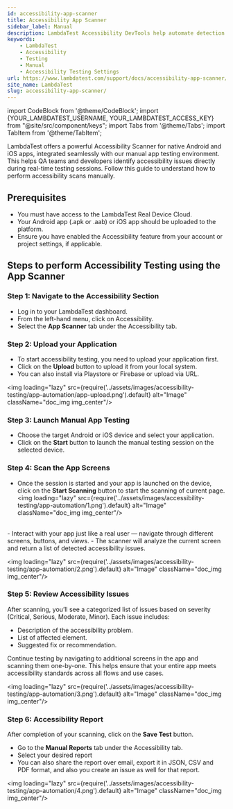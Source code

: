 ```yaml
---
id: accessibility-app-scanner
title: Accessibility App Scanner
sidebar_label: Manual
description: LambdaTest Accessibility DevTools help automate detection and reporting of accessibility issues based on WCAG guidelines.
keywords:
    - LambdaTest
    - Accessibility
    - Testing
    - Manual
    - Accessibility Testing Settings
url: https://www.lambdatest.com/support/docs/accessibility-app-scanner/
site_name: LambdaTest
slug: accessibility-app-scanner/
---
```

 
import CodeBlock from '@theme/CodeBlock';
import {YOUR_LAMBDATEST_USERNAME, YOUR_LAMBDATEST_ACCESS_KEY} from "@site/src/component/keys";
import Tabs from '@theme/Tabs';
import TabItem from '@theme/TabItem';

<script type="application/ld+json"
      dangerouslySetInnerHTML={{ __html: JSON.stringify({
       "@context": "https://schema.org",
        "@type": "BreadcrumbList",
        "itemListElement": [{
          "@type": "ListItem",
          "position": 1,
          "name": "Home",
          "item": "https://www.lambdatest.com"
        },{
          "@type": "ListItem",
          "position": 2,
          "name": "Support",
          "item": "https://www.lambdatest.com/support/docs/"
        },{
          "@type": "ListItem",
          "position": 3,
          "name": "Accessibility Android Test",
          "item": "https://www.lambdatest.com/support/docs/accessibility-app-scanner/"
        }]
      })
    }}
></script>
LambdaTest offers a powerful Accessibility Scanner for native Android and iOS apps, integrated seamlessly with our manual app testing environment. This helps QA teams and developers identify accessibility issues directly during real-time testing sessions. Follow this guide to understand how to perform accessibility scans manually.

## Prerequisites
- You must have access to the LambdaTest Real Device Cloud.
- Your Android app (.apk or .aab) or iOS app should be uploaded to the platform.
- Ensure you have enabled the Accessibility feature from your account or project settings, if applicable.

## Steps to perform Accessibility Testing using the App Scanner
### Step 1: Navigate to the Accessibility Section
- Log in to your LambdaTest dashboard.
- From the left-hand menu, click on Accessibility.
- Select the **App Scanner** tab under the Accessibility tab.

### Step 2: Upload your Application
- To start accessibility testing, you need to upload your application first.
- Click on the **Upload** button to upload it from your local system.
- You can also install via Playstore or Firebase or upload via URL.

<img loading="lazy" src={require('../assets/images/accessibility-testing/app-automation/app-upload.png').default} alt="Image" className="doc_img img_center"/>

### Step 3: Launch Manual App Testing
- Choose the target Android or iOS device and select your application.
- Click on the **Start** button to launch the manual testing session on the selected device.

### Step 4: Scan the App Screens
- Once the session is started and your app is launched on the device, click on the **Start Scanning** button to start the scanning of current page.
<img loading="lazy" src={require('../assets/images/accessibility-testing/app-automation/1.png').default} alt="Image" className="doc_img img_center"/>
<br />
- Interact with your app just like a real user — navigate through different screens, buttons, and views.
- The scanner will analyze the current screen and return a list of detected accessibility issues.

<img loading="lazy" src={require('../assets/images/accessibility-testing/app-automation/2.png').default} alt="Image" className="doc_img img_center"/>

### Step 5: Review Accessibility Issues
After scanning, you’ll see a categorized list of issues based on severity (Critical, Serious, Moderate, Minor). Each issue includes:
- Description of the accessibility problem.
- List of affected element.
- Suggested fix or recommendation.

Continue testing by navigating to additional screens in the app and scanning them one-by-one. This helps ensure that your entire app meets accessibility standards across all flows and use cases.

<img loading="lazy" src={require('../assets/images/accessibility-testing/app-automation/3.png').default} alt="Image" className="doc_img img_center"/>

### Step 6: Accessibility Report
After completion of your scanning, click on the **Save Test** button.
- Go to the **Manual Reports** tab under the Accessibility tab.
- Select your desired report
- You can also share the report over email, export it in JSON, CSV and PDF format, and also you create an issue as well for that report.

<img loading="lazy" src={require('../assets/images/accessibility-testing/app-automation/4.png').default} alt="Image" className="doc_img img_center"/>